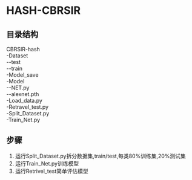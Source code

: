 # HASH-CBRSIR
## 目录结构
CBRSIR-hash  
-Dataset  
  --test  
  --train  
-Model_save   
-Model   
  --NET.py   
  --alexnet.pth    
-Load_data.py   
-Retravel_test.py   
-Split_Dataset.py   
-Train_Net.py   


## 步骤
1. 运行Split_Dataset.py拆分数据集,train/test,每类80%训练集,20%测试集
2. 运行Train_Net.py训练模型
3. 运行Retrivel_test简单评估模型
